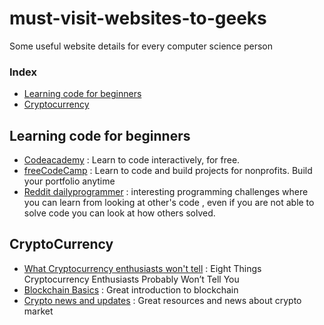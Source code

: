 # must-visit-websites-to-geeks
Some useful website details for every computer science person 


<h3>Index</h3>
<ul>
<li><a href="#Learning-code-for-beginners">Learning code for beginners</a></li>
<li><a href="#cryptocurrency">Cryptocurrency</a></li>
 </ul>
 
 ## Learning code for beginners
- [Codeacademy](https://www.codecademy.com) : Learn to code interactively, for free.
- [freeCodeCamp](https://www.freecodecamp.org) : Learn to code and build projects for nonprofits. Build your portfolio anytime
- [Reddit dailyprogrammer](https://www.reddit.com/r/dailyprogrammer/) : interesting programming challenges where you can learn from looking at other's code , even if you are not able to solve code you can look at how others solved.

 ## CryptoCurrency
- [What Cryptocurrency  enthusiasts won't tell](http://www.ofnumbers.com/2017/09/21/eight-things-cryptocurrency-enthusiasts-probably-wont-tell-you/) : Eight Things Cryptocurrency Enthusiasts Probably Won’t Tell You
- [Blockchain Basics](https://www.sitepen.com/blog/2017/09/21/blockchain-basics/) : Great introduction to blockchain
- [Crypto news and updates](https://cryptopanic.com/) : Great resources and news about crypto market

